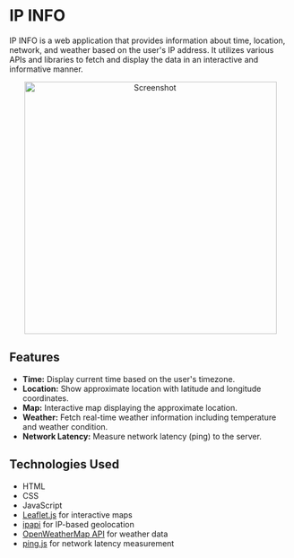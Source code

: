 # IP INFO

IP INFO is a web application that provides information about time, location, network, and weather based on the user's IP address. It utilizes various APIs and libraries to fetch and display the data in an interactive and informative manner.


<p align="center">
    <img src="https://github.com/sankeer28/IP-INFO/assets/112449287/3d7980a0-7d7b-44cd-b5b2-241939b6724d" alt="Screenshot" width="450">
</p>

## Features

- **Time:** Display current time based on the user's timezone.
- **Location:** Show approximate location with latitude and longitude coordinates.
- **Map:** Interactive map displaying the approximate location.
- **Weather:** Fetch real-time weather information including temperature and weather condition.
- **Network Latency:** Measure network latency (ping) to the server.

## Technologies Used

- HTML
- CSS
- JavaScript
- [Leaflet.js](https://leafletjs.com/) for interactive maps
- [ipapi](https://ipapi.co/) for IP-based geolocation
- [OpenWeatherMap API](https://openweathermap.org/api) for weather data
- [ping.js](https://www.npmjs.com/package/ping.js) for network latency measurement


